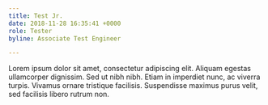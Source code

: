```yaml
---
title: Test Jr.
date: 2018-11-28 16:35:41 +0000
role: Tester
byline: Associate Test Engineer

---
```

Lorem ipsum dolor sit amet, consectetur adipiscing elit. Aliquam egestas ullamcorper dignissim. Sed ut nibh nibh. Etiam in imperdiet nunc, ac viverra turpis. Vivamus ornare tristique facilisis. Suspendisse maximus purus velit, sed facilisis libero rutrum non. 